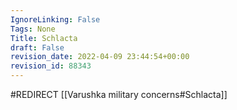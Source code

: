 ```yaml
---
IgnoreLinking: False
Tags: None
Title: Schlacta
draft: False
revision_date: 2022-04-09 23:44:54+00:00
revision_id: 88343
---
```


#REDIRECT [[Varushka military concerns#Schlacta]]